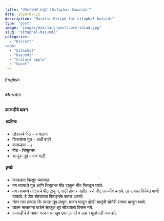 ```yaml
---
title: "सीताफळाची बासुंदी (Sitaphal Basundi)"
date: 2020-07-15
description: "Marathi Recipe for sitaphal basundi"
type: "post"
image: "images/masonary-post/corn-salad.jpg"
slug: "sitaphal-basundi"
categories: 
  - "Dessert"
tags:
  - "Sitaphal"
  - "Basundi"
  - "Custard apple"
  - "Sweet"
---
```


###### English






###### Marathi


#### काकडीचे घावन


##### साहित्य:

- तांदळाचे पीठ - २ वाट्या 
- किसलेला गूळ - अर्धी वाटी 
- काकड्या - २
- मीठ - चिमूटभर 
- साजूक तूप - पाव वाटी 


##### कृती: 


- काकड्या किसून घ्याव्यात. 
- मग त्यामध्ये गूळ आणि चिमूटभर मीठ टाकून नीट मिसळून घ्यावे. 
- मग त्यामध्ये तांदळाचे पीठ टाकून, गाठी होणार नाहीत असे नीट एकजीव करावे. लागल्यास किंचित पाणी टाकावे. हे पीठ डोश्याच्या पिठाइतके पातळ असावे. 
- नंतर तवा तापला कि त्याला तूप लावून, घावन घालून दोन्ही बाजूंनी सोनेरी रंगावर भाजून घ्यावे.
- घावन भाजताना कडेने साजूक तूप सोडायला विसरू नये. 
- काकडीचे हे घावन गरम गरम खूप छान लागते व लहान मुलांनाही आवडते. 

